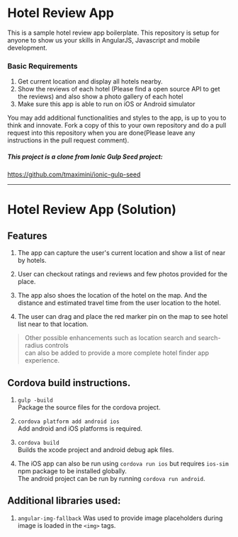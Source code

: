 # Hotel Review App
This is a sample hotel review app boilerplate. This repository is setup for anyone to show us your skills in AngularJS, Javascript and mobile development.

### Basic Requirements
1. Get current location and display all hotels nearby.
2. Show the reviews of each hotel (Please find a open source API to get the reviews) and also show a photo gallery of each hotel
3. Make sure this app is able to run on iOS or Android simulator

You may add additional functionalities and styles to the app, is up to you to think and innovate.
Fork a copy of this to your own repository and do a pull request into this repository when you are done(Please leave any instructions in the pull request comment).


##### This project is a clone from Ionic Gulp Seed project:
https://github.com/tmaximini/ionic-gulp-seed


-------------------------------------------------
# Hotel Review App (Solution)

## Features
1. The app can capture the user's current location and show a list of near by hotels.

2. User can checkout ratings and reviews and few photos provided for the place.

3. The app also shoes the location of the hotel on the map. 
   And the distance and estimated travel time from the user location to the hotel.

4. The user can drag and place the red marker pin on the map to see hotel list near to that location.

> Other possible enhancements such as location search and search-radius controls   
> can also be added to provide a more complete hotel finder app experience. 


## Cordova build instructions.
1. `gulp -build`  
   Package the source files for the cordova project.

2. `cordova platform add android ios`  
   Add android and iOS platforms is required.

3. `cordova build`  
   Builds the xcode project and android debug apk files.  
   
4. The iOS app can also be run using `cordova run ios` but requires `ios-sim` 
   npm package to be installed globally.  
   The android project can be run by running `cordova run android`.
   

## Additional libraries used:
1. `angular-img-fallback` Was used to provide image placeholders during image is loaded in the `<img>` tags. 